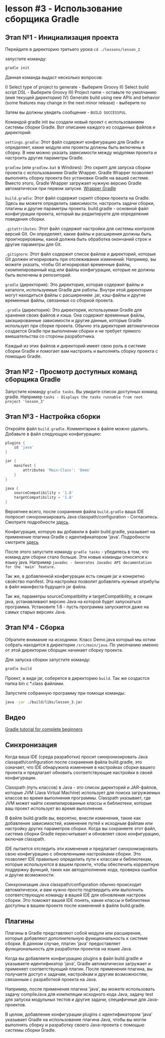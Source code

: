 # lesson #3 - Использование сборщика Gradle

## Этап №1 - Инициализация проекта

Перейдите в директорию третьего урока `cd ./lessons/lesson_2`

запустите команду:

```sh
gradle init
```

Данная команда выдаст несколько вопросов:

I) Select type of project to generate - Выберите Groovy
II) Select build script DSL - Выберите Groovy
III) Project name - оставьте по умолчанию (имя текущей директории)
IV) Generate build using new APIs and behavior (some features may change in the next minor release) - выберите no

Затем вы должны увидеть сообщение - `BUILD SUCCESSFUL`.

Командой gradle init вы создали новый проект с использованием системы сборки Gradle. Вот описание каждого из созданных файлов и директорий:

`settings.gradle`: Этот файл содержит конфигурацию для Gradle и определяет, какие модули или проекты должны быть включены в сборку. В нем можно указать зависимости между модулями проекта и настроить другие параметры Gradle.

`gradlew` (или `gradlew.bat` в Windows): Это скрипт для запуска сборки проекта с использованием Gradle Wrapper. Gradle Wrapper позволяет выполнять сборку проекта без установки Gradle на вашей системе. Вместо этого, Gradle Wrapper загружает нужную версию Gradle автоматически при первом запуске. [Wrapper Gradle](https://docs.gradle.org/current/userguide/gradle_wrapper.html)

`build.gradle`: Этот файл содержит скрипт сборки проекта на Gradle. Здесь вы можете определить зависимости, настроить задачи сборки, плагины и другие параметры проекта. build.gradle - основной файл конфигурации проекта, который вы редактируете для определения поведения сборки.

`.gitattributes`: Этот файл содержит настройки для системы контроля версий Git. Он определяет, какие файлы и расширения должны быть проигнорированы, какой должна быть обработка окончаний строк и другие параметры для Git.

`.gitignore`: Этот файл содержит список файлов и директорий, которые Git должен игнорировать при отслеживании изменений. Например, вы можете указать, чтобы Git игнорировал временные файлы, скомпилированный код или файлы конфигурации, которые не должны быть включены в репозиторий.

`gradle` (директория): Это директория, которая содержит файлы и каталоги, используемые Gradle для работы. Внутри этой директории могут находиться файлы с расширением .jar, кэш-файлы и другие временные файлы, связанные со сборкой проекта.

`.gradle` (директория): Это директория, используемая Gradle для хранения своих файлов и кэша. Она содержит временные файлы, закэшированные зависимости и другие данные, которые Gradle использует при сборке проекта. Обычно эта директория автоматически создается Gradle при выполнении сборки и не требует прямого вмешательства со стороны разработчика.

Каждый из этих файлов и директорий имеет свою роль в системе сборки Gradle и помогает вам настроить и выполнять сборку проекта с помощью Gradle.

## Этап №2 - Просмотр доступных команд сборщика Gradle

Запустите команду `gradle tasks`. Вы увидите список доступных команд gradle. Например `tasks - Displays the tasks runnable from root project 'lesson_3'`

## Этап №3 - Настройка сборки

Откройте файл `build.gradle`. Комментарии в файле можно удалить. Добавьте в файл следующую конфигурацию:

```groovy
plugins {
    id 'java'
}

jar {
    manifest {
        attributes 'Main-Class': 'Demo'
    }
}

java {
    sourceCompatibility = '1.8'
    targetCompatibility = '1.8'
}
```

Вероятнее всего, после сохранения файла `build.gradle` ваша IDE попросит синхронизировать Java classpath/configuration - Согласитесь. Смотрите подробности [здесь](#синхронизация).

Конфигурация, которую вы добавили в файл build.gradle, указывает на применение плагина Gradle с идентификатором 'java'. Подробности смотрите [здесь](#плагины)

После этого запустите команду `gradle tasks` - убедитесь в том, что команд для сборки стало больше. Эти новые команды относятся к языку java. Например `javadoc - Generates Javadoc API documentation for the 'main' feature.`

Так же, в добавленной конфигурации есть секция jar и конкретно свойство manifest. Эта настройка позволит добавлять нужные атрибуты в файл манифеста будущего jar файла.

Так же, параметры sourceCompatibility и targetCompatibility, в секции java, устанавливают версию Java на которой будет запускаться программа. Установите 1.8 - пусть программа запускается даже на самых старых версиях Java.

## Этап №4 - Cборка

Обратите внимание на исходники. Класс Demo.java который мы хотим собрать находится в директории `/src/main/java`. По умолчанию именно от этой директории сборщик начинает сборку проекта.

Для запуска сборки запустите команду:

```sh
gradle build
```

Проект, в виде jar, соберется в директорию `build`. Так же создастся папка bin с *.class файлами.

Запустите собранную программу при помощи команды:

```sh
java -jar ./build/libs/lesson_3.jar
```

## Видео

[Gradle tutorial for complete beginners](https://www.youtube.com/watch?v=-dtcEMLNmn0)

## Синхронизация

Когда ваша IDE (среда разработки) просит синхронизировать Java classpath/configuration после сохранения файла build.gradle, это означает, что IDE обнаружила изменения в настройках сборки вашего проекта и предлагает обновить соответствующие настройки в своей конфигурации.

Classpath (путь классов) в Java - это список директорий и JAR-файлов, которые JVM (Java Virtual Machine) использует для поиска загружаемых классов во время выполнения программы. Classpath указывает, где JVM может найти скомпилированные классы и библиотеки, которые ваш проект использует во время выполнения.

В файле build.gradle вы, вероятно, внесли изменения, такие как добавление зависимостей, изменение путей к исходным файлам или настройку других параметров сборки. Когда вы сохраняете этот файл, система сборки Gradle пересчитывает и обновляет свою конфигурацию, включая classpath.

IDE пытается отследить эти изменения и предлагает синхронизировать свою конфигурацию с обновленными настройками сборки. Это позволяет IDE правильно определить пути к классам и библиотекам, которые используются в вашем проекте, чтобы обеспечить корректную поддержку функций, таких как автодополнение кода, проверка ошибок и другие возможности.

Синхронизация Java classpath/configuration обычно происходит автоматически, и вам нужно просто подтвердить или выполнить соответствующую команду в вашей IDE для обновления настроек сборки. Это поможет вашей IDE понять, какие классы и библиотеки доступны в вашем проекте после изменений в файле build.gradle.

## Плагины

Плагины в Gradle представляют собой модули или расширения, которые добавляют дополнительную функциональность к системе сборки. В данном случае, плагин 'java' предоставляет функциональность для разработки проектов на языке Java.

Когда вы добавляете конфигурацию plugins в файл build.gradle и указываете идентификатор 'java', Gradle автоматически загружает и применяет соответствующий плагин. После применения плагина, вы получаете доступ к задачам, настройкам и другим возможностям, связанным с разработкой проекта на Java.

Например, после применения плагина 'java', вы можете использовать задачу compileJava для компиляции исходного кода Java, задачу test для запуска модульных тестов и другие задачи, специфичные для Java-проектов.

В целом, добавление конфигурации plugins с идентификатором 'java' указывает Gradle на использование плагина Java, чтобы вы могли выполнять сборку и разработку своего Java-проекта с помощью системы сборки Gradle.
